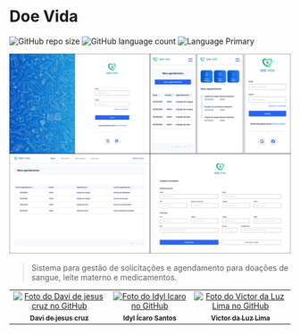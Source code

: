 # Doe Vida

![GitHub repo size](https://img.shields.io/github/repo-size/marcosdosea/DoeVida?style=for-the-badge)
![GitHub language count](https://img.shields.io/github/languages/count/marcosdosea/DoeVida?style=for-the-badge)
![Language Primary](https://img.shields.io/github/languages/top/marcosdosea/DoeVida?style=for-the-badge)

<img src="https://github.com/marcosdosea/DoeVida/blob/main/Requisitos/wireframes/capa.png" alt="exemplo imagem">

> Sistema para gestão de solicitações e agendamento para doações de sangue, leite materno e medicamentos.

<table>
  <tr>
    <td align="center">
      <a href="#">
        <img src="https://avatars.githubusercontent.com/u/47984117?v=4" width="100px;" alt="Foto do Davi de jesus cruz no GitHub"/><br>
        <sub>
          <b>Davi de jesus cruz</b>
        </sub>
      </a>
    </td>
    <td align="center">
      <a href="#">
        <img src="https://media-exp1.licdn.com/dms/image/C4D03AQEoAB3Z1z6uUw/profile-displayphoto-shrink_100_100/0/1632863022431?e=1653523200&v=beta&t=bzgAFTv1HxkQsWO2VfDIA0z1Di9J3DvZ_rR44U9srm8" width="100px;" alt="Foto do Idyl Icaro no GitHub"/><br>
        <sub>
          <b>Idyl Ícaro Santos</b>
        </sub>
      </a>
    </td>
     <td align="center">
      <a href="#">
        <img src="https://avatars.githubusercontent.com/u/51930046?v=4" width="100px;" alt="Foto do Victor da Luz Lima no GitHub"/><br>
        <sub>
          <b>Victor da Luz Lima</b>
        </sub>
      </a>
    </td>
  </tr>
</table>
